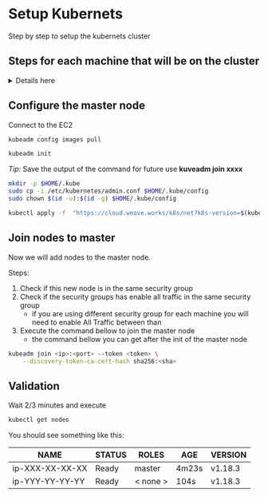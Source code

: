 # Setup Kubernets

Step by step to setup the kubernets cluster

## Steps for each machine that will be on the cluster
<details>
    <summary>Details here</summary>

Access each machine that will be part of the cluster and execute the steps bellow in root mode `sudo su`

**Docker config**
```bash
curl -fsSL https://get.docker.com | bash
sudo usermod -aG docker ubuntu
docker --version
```

**Install kubernets**
```bash
echo "deb http://apt.kubernetes.io/ kubernetes-xenial main" > /etc/apt/sources.list.d/kubernetes.list

curl -s https://packages.cloud.google.com/apt/doc/apt-key.gpg | apt-key add -

apt-get update

apt-get install kubelet kubectl kubeadm
```
</details>

## Configure the master node
Connect to the EC2 

```bash
kubeadm config images pull

kubeadm init
```
*Tip:* Save the output of the command for future use **kuveadm join xxxx**

```bash
mkdir -p $HOME/.kube
sudo cp -i /etc/kubernetes/admin.conf $HOME/.kube/config
sudo chown $(id -u):$(id -g) $HOME/.kube/config

kubectl apply -f  "https://cloud.weave.works/k8s/net?k8s-version=$(kubectl version| base64 | tr -d '\n')".yaml
```

## Join nodes to master

Now we will add nodes to the master node. 

Steps:
1. Check if this new node is in the same security group
1. Check if the security groups has enable all traffic in the same security group 
   - if you are using different security group for each machine you will need to enable All Traffic between than
1. Execute the command bellow to join the master node
   - the command bellow you can get after the init of the master node

```bash
kubeadm join <ip>:<port> --token <token> \
    --discovery-token-ca-cert-hash sha256:<sha> 
```

## Validation

Wait 2/3 minutes and execute 

```bash
kubectl get nodes
```

You should see something like this:

|NAME           |   STATUS  |   ROLES  |  AGE  |   VERSION |
|-|-|-|-|-|
|ip-XXX-XX-XX-XX |  Ready    |  master |  4m23s |  v1.18.3 |
|ip-YYY-YY-YY-YY |  Ready |  < none > |  104s    |  v1.18.3 |